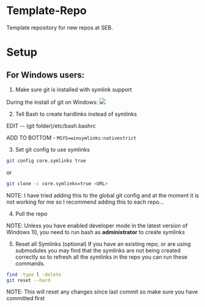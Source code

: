 # Template-Repo
Template repository for new repos at SEB.

# Setup

## For Windows users:

1. Make sure git is installed with symlink support

During the install of git on Windows:
<img src="https://i.stack.imgur.com/Am9L1.png" />

2. Tell Bash to create hardlinks instead of symlinks

EDIT -- (git folder)/etc/bash.bashrc

ADD TO BOTTOM - `MSYS=winsymlinks:nativestrict`

3. Set git config to use symlinks
```bash
git config core.symlinks true
```
or

```bash
git clone -c core.symlinks=true <URL>
```
NOTE: I have tried adding this to the global git config and at the moment it is not working for me so I recommend adding this to each repo...

4. Pull the repo

NOTE: Unless you have enabled developer mode in the latest version of Windows 10, you need to run bash as **administrator** to create symlinks

5. Reset all Symlinks (optional) If you have an existing repo, or are using submodules you may find that the symlinks are not being created correctly so to refresh all the symlinks in the repo you can run these commands.

```bash
find -type l -delete
git reset --hard
```
NOTE: This will reset any changes since last commit so make sure you have committed first
